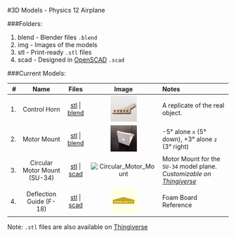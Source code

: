 #3D Models - Physics 12 Airplane

###Folders:
1. blend - Blender files `.blend`
2. img - Images of the models
3. stl - Print-ready `.stl` files
3. scad - Designed in [OpenSCAD](http://www.openscad.org/) `.scad`

###Current Models:

| # | Name | Files | Image | Notes
|--:|:-----:|:-------:|:------:|:-------
|1. | Control Horn | [stl](stl/Control_Horn.stl) &#124; [blend](blend/Control_Horn.blend) | <img src="img/Control_Horn.jpg" height="60" alt="Control_Horn"/> | A replicate of the real object.
|2. | Motor Mount | [stl](stl/Motor_Mount.stl) &#124; [blend](blend/Motor_Mount.blend) | <img src="img/Motor_Mount.jpg" height="60" alt="Motor_Mount"/> | -5&deg; alone `x` (5&deg; down), +3&deg; alone `z` (3&deg; right)
|3. | Circular Motor Mount (SU-34) | [stl](stl/Circular_Motor_Mount.stl) &#124; [scad](scad/Circular_Motor_Mount.scad) | <img src="http://thingiverse-production-new.s3.amazonaws.com/renders/fa/bb/86/ec/65/Circular_Motor_Mount_preview_featured.jpg" height="60" alt="Circular_Motor_Mount"/> | Motor Mount for the `SU-34` model plane. *Customizable on [Thingiverse](http://www.thingiverse.com/thing:707732)*
|4. | Deflection Guide (F-18) | [stl](stl/Deflection_Guide.stl) &#124; [scad](scad/Deflection_Guide.scad) | <img src="img/Deflection_Guide.png" height="60" alt="Deflection_Guide"/> | Foam Board Reference

Note: `.stl` files are also available on [Thingiverse](http://www.thingiverse.com/benz/collections/physics-12-airplane)
